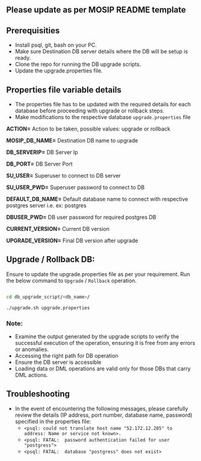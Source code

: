 ## Please update as per MOSIP README template
## Prerequisities
* Install psql, git, bash on your PC.
* Make sure Destination DB server details where the DB will be setup is ready.
* Clone the repo for running the DB upgrade scripts.
* Update the upgrade.properties file.

## Properties file variable details
* The properties file has to be updated with the required details for each database before proceeding with upgrade or rollback steps.
* Make modifications to the respective database `upgrade.properties` file

**ACTION=** Action to be taken, possible values: upgrade or rollback

**MOSIP_DB_NAME=** Destination DB name to upgrade

**DB_SERVERIP=** DB Server Ip

**DB_PORT=** DB Server Port

**SU_USER=** Superuser to connect to DB server

**SU_USER_PWD=** Superuser password to connect to DB

**DEFAULT_DB_NAME=** Default database name to connect with respective postgres server i.e. ex: postgres

**DBUSER_PWD=** DB user password for required postgres DB

**CURRENT_VERSION=** Current DB version

**UPGRADE_VERSION=** Final DB version after upgrade

## Upgrade / Rollback DB:

Ensure to update the upgrade.properties file as per your requirement. Run the below command to `Upgrade` / `Rollback` operation.

```bash

cd db_upgrade_script/<db_name>/

./upgrade.sh upgrade.properties 
```
### Note:
* Examine the output generated by the upgrade scripts to verify the successful execution of the operation, ensuring it is free from any errors or anomalies.
* Accessing the right path for DB operation
* Ensure the DB server is accessible
* Loading data or DML operations are valid only for those DBs that carry DML actions.

## Troubleshooting
* In the event of encountering the following messages, please carefully review the details (IP address, port number, database name, password) specified in the properties file:
   * `<psql: could not translate host name "52.172.12.285" to address: Name or service not known>.`
   * `<psql: FATAL:  password authentication failed for user "postgress">`
   * `<psql: FATAL:  database "postgress" does not exist>`